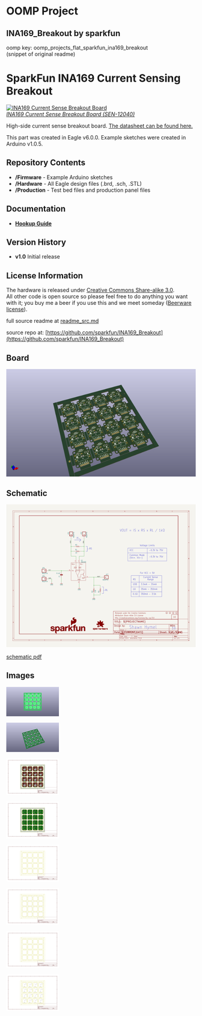 # OOMP Project  
## INA169_Breakout  by sparkfun  
  
oomp key: oomp_projects_flat_sparkfun_ina169_breakout  
(snippet of original readme)  
  
SparkFun INA169 Current Sensing Breakout  
===============  
  
[![INA169 Current Sense Breakout Board](https://dlnmh9ip6v2uc.cloudfront.net/assets/5/0/a/4/2/528502c5757b7f5c468b456a.jpg)    
*INA169 Current Sense Breakout Board (SEN-12040)*](https://www.sparkfun.com/products/12040)  
  
High-side current sense breakout board. [The datasheet can be found here.](http://www.ti.com/lit/ds/symlink/ina169.pdf)  
  
This part was created in Eagle v6.0.0. Example sketches were created in Arduino v1.0.5.  
  
Repository Contents  
-------------------  
  
* **/Firmware** - Example Arduino sketches  
* **/Hardware** - All Eagle design files (.brd, .sch, .STL)  
* **/Production** - Test bed files and production panel files  
  
Documentation  
-------------------  
* **[Hookup Guide](https://learn.sparkfun.com/tutorials/ina169-breakout-board-hookup-guide)**  
  
Version History  
---------------  
* **v1.0** Initial release  
  
License Information  
-------------------  
The hardware is released under [Creative Commons Share-alike 3.0](http://creativecommons.org/licenses/by-sa/3.0/).    
All other code is open source so please feel free to do anything you want with it; you buy me a beer if you use this and we meet someday ([Beerware license](http://en.wikipedia.org/wiki/Beerware)).  
  
  
  full source readme at [readme_src.md](readme_src.md)  
  
source repo at: [https://github.com/sparkfun/INA169_Breakout](https://github.com/sparkfun/INA169_Breakout)  
## Board  
  
[![working_3d.png](working_3d_600.png)](working_3d.png)  
## Schematic  
  
[![working_schematic.png](working_schematic_600.png)](working_schematic.png)  
  
[schematic pdf](working_schematic.pdf)  
## Images  
  
[![working_3D_bottom.png](working_3D_bottom_140.png)](working_3D_bottom.png)  
  
[![working_3D_top.png](working_3D_top_140.png)](working_3D_top.png)  
  
[![working_assembly_page_01.png](working_assembly_page_01_140.png)](working_assembly_page_01.png)  
  
[![working_assembly_page_02.png](working_assembly_page_02_140.png)](working_assembly_page_02.png)  
  
[![working_assembly_page_03.png](working_assembly_page_03_140.png)](working_assembly_page_03.png)  
  
[![working_assembly_page_04.png](working_assembly_page_04_140.png)](working_assembly_page_04.png)  
  
[![working_assembly_page_05.png](working_assembly_page_05_140.png)](working_assembly_page_05.png)  
  
[![working_assembly_page_06.png](working_assembly_page_06_140.png)](working_assembly_page_06.png)  
